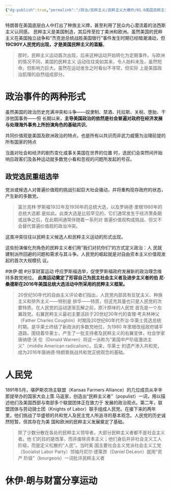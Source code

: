 ```yaml
---
{"dg-publish":true,"permalink":"/政治/民粹主义/民粹主义大爆炸/01.0美国民粹主义的逻辑/","dgPassFrontmatter":true}
---
```


特朗普在美国底层白人中打出了种族主义牌，甚至利用了民众内心潜流着的法西斯主义认同感。
民粹主义是美国制造，其后传至拉丁美洲和欧洲。虽然美国的民粹主义在美国独立战争和“杰克逊总统战胜美国银行”事件发生时期已经暗潮涌动，但**19C90Y人民党的出现，才是美国民粹主义的滥觞**。
>那时，民粹主义运动首次出现，后来这种运动开始转化为定期事件。与欧洲的情况不同，美国的民粹主义 运动往往突如其来，令人始料未及，虽然短命，但影响力巨大。虽然在运动发生之时看似不寻常，但实际 上是美国政治肌理的自然组成部分。

# 政治事件的两种形式
虽然美国的政治历史充满冲突和斗争——奴隶制、禁酒、托拉斯、关税、堕胎、干涉他国事务——但 长期以来，**主导美国政治的依然是社会普遍对政府在经济发展与处理海外事务上所扮演角色的基础共识**。

共同价值观是美国及欧洲政治的特点，也是所有以共识而非武力威慑为治理前提的所有国家的特点

当面对社会和经济的剧烈变化或事关美国在世界的位置 时，选民们会突然间开始响应政客们及各种运动就多数党小看和忽视的问题所发起的号召。

## 政党选民重组选举
党派或候选人对普遍价值观的挑战引起巨大社会骚动，并将重构现存政府的状态，产生新的多数党。
>富兰克林·罗斯福1932年及1936年的总统大选，以及罗纳德·里根1980年的总统大选都 是如此。此类大选是比较罕见的，它们通常发生于经济萧条期或战争之后，在此期间通常伴随着一系列对 普遍价值观构成挑战、但又不会替代普遍价值观的政治冲突。

这类冲突往往以民粹主义候选人和民粹主义运动的形式出现。

这些扮演催化剂角色的民粹主义者们用“我们对抗你们”的方式定义政治：人 民就建制派所回避的问题和需求与其斗争。人民党的崛起就是对自由资本主义价值观发起的首次大规模抗 议。

#休伊·朗 #分享财富运动
呼应罗斯福选举，促使罗斯福政府发展新的政治理念维持多数党地位。
**此类运动奠定了形容自己为民主社会主义者及进步主义者的伯 尼·桑德斯在2016年美国总统大选活动中所采用的民粹主义框架。**
>20世纪50年代的自由主义评论者们指出，人民党内部具有反犹主义、种族主义和排外主义——特别是 排华——特质，但这充其量也只是人民党的次要特质。在人民党的运动逐渐瓦解之前，原汁原味的人民党 首先是一个左翼政党。右翼民粹主义最初主要活跃于20世纪30年代的查理·考夫林神父（Father Charles Coughlin）时期及20世纪60年代乔治·华莱士竞选总统时期。是华莱士终结了新政派的多数党地位，为1980 年里根改组政府铺平道路。围绕着华莱士，产生了一批支持者及民粹主义的右翼变体，社会学家唐纳德·沃 伦（Donald Warren）将这一派称为“美国中产阶级激进主义”（middle American radicalism）。后来，华莱士 的遗产渗入共和党，成为2016年唐纳德·特朗普挑战共和党正统观念的基础。

# 人民党
1891年5月，堪萨斯农场主联盟（Kansas Farmers Alliance）的几位成员从辛辛那提举办的国家大会上策 马返家，创造出“民粹主义者”（populist）一词，用以描述他们及美国西部与南部多个联盟团体正在致力于 发展的政治观点。第二年，联盟团体与劳动骑士团（Knights of Labor）联手组成人民党。在接下来的两年 里，他们挑战了华盛顿的共和党人及民主党人所追寻的基本观念。人民党的历史诚然短暂，但其存在为美 国和欧洲的民粹主义发展奠定了基础。

>除了少数分散在各处的民粹主义领导者，大部分民粹主义者都不是社会主义者。他 们的目的是改革，而非废除资本主义；他们身后并非社会主义工人阶级，而是定义松散的“人民”。当时美 国主要社会主义党派社会主义工党（Socialist Labor Party）领袖丹尼尔·德莱昂（Daniel DeLeon）就用“资产 阶级”（bourgeois）一词批评民粹主义者


# 休伊·朗与财富分享运动